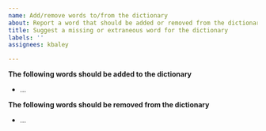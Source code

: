 ```yaml
---
name: Add/remove words to/from the dictionary
about: Report a word that should be added or removed from the dictionary
title: Suggest a missing or extraneous word for the dictionary
labels: ''
assignees: kbaley

---
```


**The following words should be added to the dictionary**
- ...


**The following words should be removed from the dictionary**
- ...

